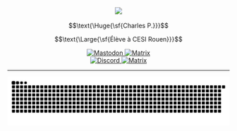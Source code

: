 <div align="center">
  <img height="200" src="https://avatars.githubusercontent.com/u/29739547?v=1" />
</div>

<!---On utilise MathJax parce que la mise en page de GitHub est très limitée-->
```math
\text{\Huge{\sf{Charles P.}}}
```
<!---GitHub supporte pas les sauts de lignes donc on ferme le bloc pour en ouvrir une autre, chiant/20-->
```math
\text{\Large{\sf{Élève à CESI Rouen}}}
```
<div align="center">
  <a rel="me" href="https://fedi.stratus.family/@charlesp">
    <img src='https://img.shields.io/badge/-MASTODON-%232B90D9?style=for-the-badge&logo=mastodon&logoColor=white'
      alt='Mastodon'>
  </a>
  <a href="https://matrix.to/@charlesp:stratus.family">
    <img src='https://img.shields.io/badge/-MATRIX-424B54?style=for-the-badge&logo=matrix&logoColor=white'
      alt= 'Matrix'>
  </a>
  <br />
  <a href="https://discord.com/users/284017092246765589">
    <img src='https://img.shields.io/badge/Discord-%235865F2.svg?style=for-the-badge&logo=discord&logoColor=white'
      alt='Discord'>
  </a>
  <a href="https://github.com/Aeris1One/.github/blob/main/mail.md">
    <!---Je n'utilise évidemment pas Mail.ru mais c'est la seule icone qui ressemble un tant soit peu à une icone "générique" de mail-->
    <img src='https://img.shields.io/badge/-MAIL-465775?style=for-the-badge&logo=mail.ru&logoColor=white'
      alt= 'Matrix'>
  </a>
  
</div>


---


<picture>
  <source
    media="(prefers-color-scheme: dark)"
    srcset="https://raw.githubusercontent.com/Aeris1One/.github/output/github-contribution-grid-snake-dark.svg"
  />
  <source
    media="(prefers-color-scheme: light)"
    srcset="https://raw.githubusercontent.com/Aeris1One/.github/output/github-contribution-grid-snake.svg"
  />
  <img
    alt="github contribution grid snake animation"
    src="https://raw.githubusercontent.com/Aeris1One/.github/output/github-contribution-grid-snake.svg"
  />
</picture>
